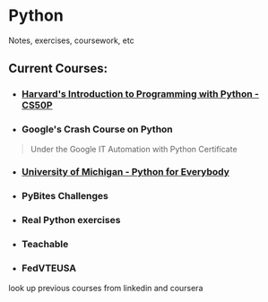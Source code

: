# Python
Notes, exercises, coursework, etc


## Current Courses:  

- ### [Harvard's Introduction to Programming with Python - CS50P](Courses/Harvard-Python-CS50P.md)



- ### Google's Crash Course on Python  
> Under the Google IT Automation with Python Certificate




- ### [University of Michigan - Python for Everybody ](Courses/Python-For-Everybody.md)


- ### PyBites Challenges


- ### Real Python exercises

- ### Teachable 

- ### FedVTEUSA


look up previous courses from linkedin and coursera
